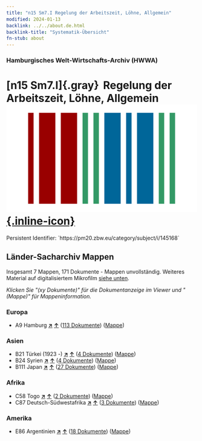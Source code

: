 ```yaml
---
title: "n15 Sm7.I Regelung der Arbeitszeit, Löhne, Allgemein"
modified: 2024-01-13
backlink: ../../about.de.html
backlink-title: "Systematik-Übersicht"
fn-stub: about
---
```


### Hamburgisches Welt-Wirtschafts-Archiv (HWWA)

# [n15 Sm7.I]{.gray}&#8201; Regelung der Arbeitszeit, Löhne, Allgemein &#160; [![Wikidata](/images/Wikidata-logo.svg "Wikidata"){.inline-icon}](http://www.wikidata.org/entity/Q104710712)

<div class="hint">Persistent Identifier: `https://pm20.zbw.eu/category/subject/i/145168`</div>







## Länder-Sacharchiv Mappen






Insgesamt 7 Mappen, 171 Dokumente - Mappen unvollständig. Weiteres Material auf digitalisiertem Mikrofilm [siehe unten](#filmsections).

_Klicken Sie "(xy Dokumente)" für die Dokumentanzeige im Viewer und "(Mappe)" für Mappeninformation._




### Europa

- A9 Hamburg [**&nearr;**](../../../geo/i/140905/about.de.html "Hamburg (alle Mappen)") [**&uarr;**](../../../geo/about.de.html#A9 "Ländersystematik") (<a href="https://pm20.zbw.eu/iiifview/folder/sh/140905,145168" title="über: Hamburg : Regelung der Arbeitszeit, Löhne, Allgemein" target="_blank">113 Dokumente</a>) ([Mappe](../../../../folder/sh/1409xx/140905/1451xx/145168/about.de.html))

### Asien

- B21 Türkei (1923 -) [**&nearr;**](../../../geo/i/141111/about.de.html "Türkei (1923 -) (alle Mappen)") [**&uarr;**](../../../geo/about.de.html#B21 "Ländersystematik") (<a href="https://pm20.zbw.eu/iiifview/folder/sh/141111,145168" title="über: Türkei (1923 -) : Regelung der Arbeitszeit, Löhne, Allgemein" target="_blank">4 Dokumente</a>) ([Mappe](../../../../folder/sh/1411xx/141111/1451xx/145168/about.de.html))
- B24 Syrien [**&nearr;**](../../../geo/i/141114/about.de.html "Syrien (alle Mappen)") [**&uarr;**](../../../geo/about.de.html#B24 "Ländersystematik") (<a href="https://pm20.zbw.eu/iiifview/folder/sh/141114,145168" title="über: Syrien : Regelung der Arbeitszeit, Löhne, Allgemein" target="_blank">4 Dokumente</a>) ([Mappe](../../../../folder/sh/1411xx/141114/1451xx/145168/about.de.html))
- B111 Japan [**&nearr;**](../../../geo/i/141272/about.de.html "Japan (alle Mappen)") [**&uarr;**](../../../geo/about.de.html#B111 "Ländersystematik") (<a href="https://pm20.zbw.eu/iiifview/folder/sh/141272,145168" title="über: Japan : Regelung der Arbeitszeit, Löhne, Allgemein" target="_blank">27 Dokumente</a>) ([Mappe](../../../../folder/sh/1412xx/141272/1451xx/145168/about.de.html))

### Afrika

- C58 Togo [**&nearr;**](../../../geo/i/141408/about.de.html "Togo (alle Mappen)") [**&uarr;**](../../../geo/about.de.html#C58 "Ländersystematik") (<a href="https://pm20.zbw.eu/iiifview/folder/sh/141408,145168" title="über: Togo : Regelung der Arbeitszeit, Löhne, Allgemein" target="_blank">2 Dokumente</a>) ([Mappe](../../../../folder/sh/1414xx/141408/1451xx/145168/about.de.html))
- C87 Deutsch-Südwestafrika [**&nearr;**](../../../geo/i/141450/about.de.html "Deutsch-Südwestafrika (alle Mappen)") [**&uarr;**](../../../geo/about.de.html#C87 "Ländersystematik") (<a href="https://pm20.zbw.eu/iiifview/folder/sh/141450,145168" title="über: Deutsch-Südwestafrika : Regelung der Arbeitszeit, Löhne, Allgemein" target="_blank">3 Dokumente</a>) ([Mappe](../../../../folder/sh/1414xx/141450/1451xx/145168/about.de.html))

### Amerika

- E86 Argentinien [**&nearr;**](../../../geo/i/141692/about.de.html "Argentinien (alle Mappen)") [**&uarr;**](../../../geo/about.de.html#E86 "Ländersystematik") (<a href="https://pm20.zbw.eu/iiifview/folder/sh/141692,145168" title="über: Argentinien : Regelung der Arbeitszeit, Löhne, Allgemein" target="_blank">18 Dokumente</a>) ([Mappe](../../../../folder/sh/1416xx/141692/1451xx/145168/about.de.html))



<a id="filmsections" />













